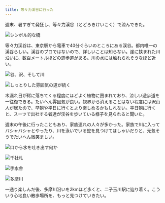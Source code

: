 ```yaml
---
title: 等々力渓谷に行った
---
```

週末、暑すぎて発狂し、等々力渓谷（とどろきけいこく）で涼んできた。

![](https://lh3.googleusercontent.com/UHciIeJwJ76-Z5jjFeMpbgCFHOtAi7uykpIAmgQ1wuQBDgDBIlZ5LGGZ_L31PSUXp5bIMcJ_2AZuQ1H4g6ayjTbsmYvo8ys0oDkHLXAiP8FcyxnXqzAFU4TKPcsP52FXUD-FHMmo_Szkfu_D5Q_8gEQH7viDxYFaB5vJvU3c6LLy3mQo0oHCwFeIiKD5Uw "シンボル的な橋")

等々力渓谷は、東京駅から電車で40分ぐらいのところにある渓谷。都内唯一の渓谷らしい。渓谷のプロではないので、詳しいことは知らない。崖に挟まれた川沿いに、数百メートルほどの遊歩道がある。川の水には触れられそうなほど近い。

![](https://lh6.googleusercontent.com/y2S-a4mB9iMkTxYkFJlqf01DJOZDUqnFqhBJy5b1aI_zcYpFLAuxqliAwfutiIGb8mBMHQXJHNRK25E5Yt5SaPRiu9X715h6cuPcvsCfFqEO8B_ziuPz5hlhawRpsQp87zYu5rAG_Lxs0jf98RFswH0lMV7mwVn96FxPs07T8N0TM2GE-tmwgGJRbLfbNg "谷、沢、そして川")

![](https://lh4.googleusercontent.com/yrdV3E0xSj9COEo7euuf5_L2KiMrJnVSu5851PQx14LmB7wV4w9YAhu1biNQZTCIm_uyrXlIcvzSyi4XPWQ7Lnn1QSMp6hs-e0GJfCr3D3meiZVmYIG5PGbN4WdEu8SqbvuO_AoQ_imnOz7Q8caNaBrWAyRLi_MgoFrVuUMFa1PtmZYosniJBiVqXJO_Aw "しっとりした雰囲気の道が続く")

木漏れ日が稀に落ちてくる程度にほどよく植物に囲まれており、涼しい遊歩道を一往復できる。たいへん雰囲気が良い。視界から消えることはない程度には沢山人が居たので、早朝や平日に行くとより楽しめるかもしれない。平日朝に行くと、スーツで出社する者達が渓谷を歩いている様子を見られると聞いた。

週末の午後に行ったこともあり、家族連れの人々が多かった。家族で川に入ってバシャバシャとやったり、川を泳いでいる蛇を見つけてはしゃいだりと、元気そうでたいへん微笑ましい。

![](https://lh4.googleusercontent.com/DQeGmUGnIyoT7pPp-alx-tpV4BzITADpDhLjdCTGusBrDLqk_aB8X3oFjjlyAK3l1nB_KZfOBKGwakYOJfCTvYs9oHW8V09trGwQHYaImRq-Sd8HgyeVh5w0NiRkd4qpR9uTb1gwW1A9TS_ikX7R73ET7HQ4oy5In21e5tmINJhr-cLwQ1_T1K4sHw7fUw "口から水を吐き出す何か")

![](https://lh4.googleusercontent.com/Xv-9ikMM4qsvkxdy2qwNOJHdiDhRFIt9BhTawM4n4eaxgBERbmxIDr2WRoXyXTJ3S3A_cxOPqsRVSXF4oYZAmOHbEvqs9CdP6--CqDtcb1mrthwyKe9ps1tijdCwR_6qQDpUkLEfpzan4aEmWMax2WugxseG9bY3SA3f8Qy7aALU5i7m0bWG_8iypeiIrg "千社札")

![](https://lh5.googleusercontent.com/ohXd2kdEwFnV1ogRUsSD9aLHifkfo83fSaxKgm89vOEtsh12BcTMh50kke9xlE7MWWrsau7is7Tq_AwyNzgEiaPepkNvPfLtziHbf1AFAgAuRY_HPt-7NUKRvZ51pvDNfq-sAR70zUwsqTP558ip3kQaqkte4fhrqAFjF9Drbm2-_bMUKTjPaUxZ9JmbaQ "手水舎")

![](https://lh4.googleusercontent.com/w-KVuPbj6BisYyV1_wCDmju5kN_9qY68QBlM-nsE0KFZf58GM7rnYirlmf3gDgcm4IW4KtEyFBwrYDvTf8GsMYGB4656BYaWowpGY0J0-8Z77Bhgju9rI-ibrdTfaljlp1HmSz2zC5gM0pWNp0Dg4q3-2viFXggRuueob2f_PjDVT1Rw7Yf_Q2UC3zaA_w "多摩川")

一通り楽しんだ後、多摩川沿いを2kmほど歩くと、二子玉川駅に辿り着く。こういう心地良い散歩場所を、もっと見つけていきたい。
